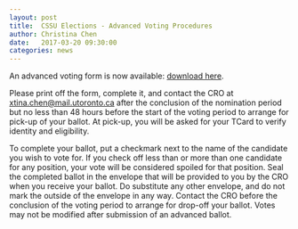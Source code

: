 ```yaml
---
layout: post
title:  CSSU Elections - Advanced Voting Procedures
author: Christina Chen
date:   2017-03-20 09:30:00
categories: news
---
```


An advanced voting form is now available:
[download here](https://docs.google.com/document/d/1elSM1Z6u_a-pkIFjuuB599ZQ_pPYUmp3htg3l7iHeBg/edit?usp=sharing).

Please print off the form, complete it, and contact the CRO at [xtina.chen@mail.utoronto.ca](mailto:xtina.chen@mail.utoronto.ca) after the conclusion of the nomination period but no less than 48 hours before the start of the voting period to arrange for pick-up of your ballot. At pick-up, you will be asked for your TCard to verify identity and eligibility.

To complete your ballot, put a checkmark next to the name of the candidate you wish to vote for. If you check off less than or more than one candidate for any position, your vote will be considered spoiled for that position. Seal the completed ballot in the envelope that will be provided to you by the CRO when you receive your ballot. Do substitute any other envelope, and do not mark the outside of the envelope in any way. Contact the CRO before the conclusion of the voting period to arrange for drop-off your ballot. Votes may not be modified after submission of an advanced ballot.
